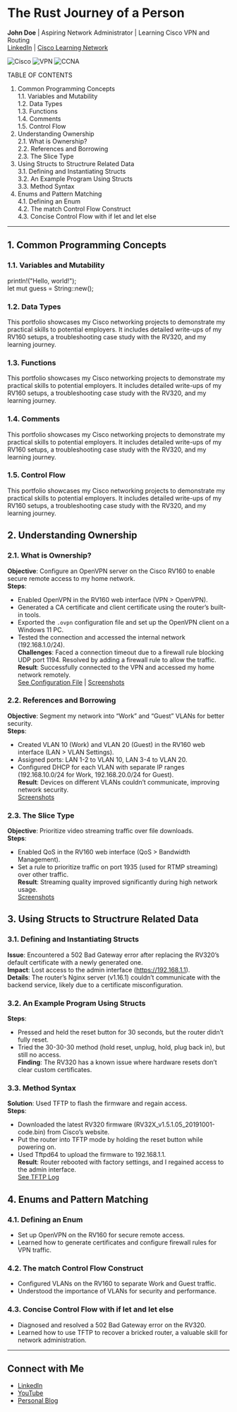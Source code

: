 # The Rust Journey of a Person
**John Doe** | Aspiring Network Administrator | Learning Cisco VPN and Routing  
[LinkedIn](https://linkedin.com/in/your-profile) | [Cisco Learning Network](https://learningnetwork.cisco.com/your-profile)

![Cisco](https://img.shields.io/badge/Cisco-Networking-blue) ![VPN](https://img.shields.io/badge/Skill-VPN-green) ![CCNA](https://img.shields.io/badge/CCNA-In%20Progress-orange)

TABLE OF CONTENTS

1. Common Programming Concepts    
   1.1. Variables and Mutability    
   1.2. Data Types    
   1.3. Functions    
   1.4. Comments    
   1.5. Control Flow    
2. Understanding Ownership    
   2.1. What is Ownership?    
   2.2. References and Borrowing    
   2.3. The Slice Type    
3. Using Structs to Structrure Related Data    
   3.1. Defining and Instantiating Structs    
   3.2. An Example Program Using Structs    
   3.3. Method Syntax    
4. Enums and Pattern Matching    
   4.1. Defining an Enum    
   4.2. The match Control Flow Construct    
   4.3. Concise Control Flow with if let and let else    

---

## 1. Common Programming Concepts

### 1.1. Variables and Mutability
println!("Hello, world!");  
let mut guess = String::new();

### 1.2. Data Types
This portfolio showcases my Cisco networking projects to demonstrate my practical skills to potential employers. It includes detailed write-ups of my RV160 setups, a troubleshooting case study with the RV320, and my learning journey.

### 1.3. Functions
This portfolio showcases my Cisco networking projects to demonstrate my practical skills to potential employers. It includes detailed write-ups of my RV160 setups, a troubleshooting case study with the RV320, and my learning journey.

### 1.4. Comments
This portfolio showcases my Cisco networking projects to demonstrate my practical skills to potential employers. It includes detailed write-ups of my RV160 setups, a troubleshooting case study with the RV320, and my learning journey.

### 1.5. Control Flow
This portfolio showcases my Cisco networking projects to demonstrate my practical skills to potential employers. It includes detailed write-ups of my RV160 setups, a troubleshooting case study with the RV320, and my learning journey.

## 2. Understanding Ownership

### 2.1. What is Ownership?
**Objective**: Configure an OpenVPN server on the Cisco RV160 to enable secure remote access to my home network.  
**Steps**:  
- Enabled OpenVPN in the RV160 web interface (VPN > OpenVPN).  
- Generated a CA certificate and client certificate using the router’s built-in tools.  
- Exported the `.ovpn` configuration file and set up the OpenVPN client on a Windows 11 PC.  
- Tested the connection and accessed the internal network (192.168.1.0/24).  
**Challenges**: Faced a connection timeout due to a firewall rule blocking UDP port 1194. Resolved by adding a firewall rule to allow the traffic.  
**Result**: Successfully connected to the VPN and accessed my home network remotely.  
[See Configuration File](rv160-openvpn-config.ovpn) | [Screenshots](screenshots/rv160-openvpn-setup.png)

### 2.2. References and Borrowing
**Objective**: Segment my network into “Work” and “Guest” VLANs for better security.  
**Steps**:  
- Created VLAN 10 (Work) and VLAN 20 (Guest) in the RV160 web interface (LAN > VLAN Settings).  
- Assigned ports: LAN 1-2 to VLAN 10, LAN 3-4 to VLAN 20.  
- Configured DHCP for each VLAN with separate IP ranges (192.168.10.0/24 for Work, 192.168.20.0/24 for Guest).  
**Result**: Devices on different VLANs couldn’t communicate, improving network security.  
[Screenshots](screenshots/rv160-vlan-config.png)

### 2.3. The Slice Type
**Objective**: Prioritize video streaming traffic over file downloads.  
**Steps**:  
- Enabled QoS in the RV160 web interface (QoS > Bandwidth Management).  
- Set a rule to prioritize traffic on port 1935 (used for RTMP streaming) over other traffic.  
**Result**: Streaming quality improved significantly during high network usage.  
[Screenshots](screenshots/rv160-qos-config.png)

## 3. Using Structs to Structrure Related Data

### 3.1. Defining and Instantiating Structs
**Issue**: Encountered a 502 Bad Gateway error after replacing the RV320’s default certificate with a newly generated one.  
**Impact**: Lost access to the admin interface (https://192.168.1.1).  
**Details**: The router’s Nginx server (v1.16.1) couldn’t communicate with the backend service, likely due to a certificate misconfiguration.

### 3.2. An Example Program Using Structs
**Steps**:  
- Pressed and held the reset button for 30 seconds, but the router didn’t fully reset.  
- Tried the 30-30-30 method (hold reset, unplug, hold, plug back in), but still no access.  
**Finding**: The RV320 has a known issue where hardware resets don’t clear custom certificates.

### 3.3. Method Syntax
**Solution**: Used TFTP to flash the firmware and regain access.  
**Steps**:  
- Downloaded the latest RV320 firmware (RV32X_v1.5.1.05_20191001-code.bin) from Cisco’s website.  
- Put the router into TFTP mode by holding the reset button while powering on.  
- Used Tftpd64 to upload the firmware to 192.168.1.1.  
**Result**: Router rebooted with factory settings, and I regained access to the admin interface.  
[See TFTP Log](logs/rv320-tftp-recovery.log)

## 4. Enums and Pattern Matching

### 4.1. Defining an Enum
- Set up OpenVPN on the RV160 for secure remote access.  
- Learned how to generate certificates and configure firewall rules for VPN traffic.

### 4.2. The match Control Flow Construct
- Configured VLANs on the RV160 to separate Work and Guest traffic.  
- Understood the importance of VLANs for security and performance.

### 4.3. Concise Control Flow with if let and let else
- Diagnosed and resolved a 502 Bad Gateway error on the RV320.  
- Learned how to use TFTP to recover a bricked router, a valuable skill for network administration.

---

## Connect with Me
- [LinkedIn](https://linkedin.com/in/your-profile)
- [YouTube](https://youtube.com/your-channel)
- [Personal Blog](https://your-blog.com)
